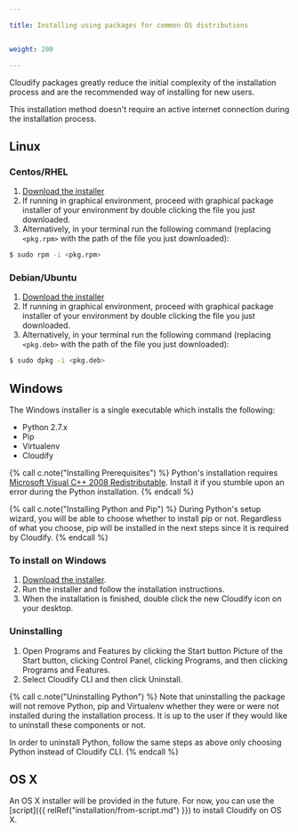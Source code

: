 ```yaml
---

title: Installing using packages for common OS distributions


weight: 200

---
```


Cloudify packages greatly reduce the initial complexity of the installation process and are the recommended way of installing for new users.

This installation method doesn't require an active internet connection during
the installation process.

## Linux

### Centos/RHEL

1. [Download the installer](http://getcloudify.org/downloads/get_cloudify_3x.html)
2. If running in graphical environment, proceed with graphical package installer
of your environment by double clicking the file you just downloaded.
3. Alternatively, in your terminal run the following command (replacing `<pkg.rpm>` with
the path of the file you just downloaded):

```bash
$ sudo rpm -i <pkg.rpm>
```

### Debian/Ubuntu

1. [Download the installer](http://getcloudify.org/downloads/get_cloudify_3x.html)
2. If running in graphical environment, proceed with graphical package installer
of your environment by double clicking the file you just downloaded.
3. Alternatively, in your terminal run the following command (replacing `<pkg.deb>` with
the path of the file you just downloaded):

```bash
$ sudo dpkg -i <pkg.deb>
```

## Windows

The Windows installer is a single executable which installs the following:

* Python 2.7.x
* Pip
* Virtualenv
* Cloudify

{% call c.note("Installing Prerequisites") %}
Python's installation requires [Microsoft Visual C++ 2008 Redistributable](https://www.microsoft.com/en-us/download/details.aspx?id=29).
Install it if you stumble upon an error during the Python installation.
{% endcall %}

{% call c.note("Installing Python and Pip") %}
During Python's setup wizard, you will be able to choose whether to install pip or not.
Regardless of what you choose, pip will be installed in the next steps since it is
required by Cloudify.
{% endcall %}

### To install on Windows

1. [Download the installer](http://getcloudify.org/downloads/get_cloudify_3x.html).
2. Run the installer and follow the installation instructions.
3. When the installation is finished, double click the new Cloudify icon on your desktop.

### Uninstalling

1. Open Programs and Features by clicking the Start button Picture of the Start button,
clicking Control Panel, clicking Programs, and then clicking Programs and Features.
2. Select Cloudify CLI and then click Uninstall.

{% call c.note("Uninstalling Python") %}
Note that uninstalling the package will not remove Python, pip and Virtualenv whether
they were or were not installed during the installation process. It is up to the user if
they would like to uninstall these components or not.

In order to uninstall Python, follow the same steps as above only choosing Python
instead of Cloudify CLI.
{% endcall %}

## OS X

An OS X installer will be provided in the future. For now, you can use the [script]({{ relRef("installation/from-script.md") }}) to install Cloudify on OS X.
